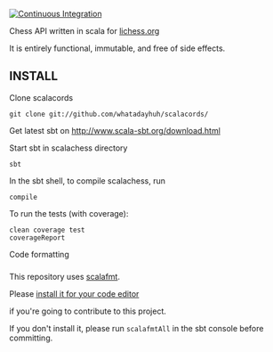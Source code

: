 [![Continuous Integration](https://github.com/ornicar/scalachess/actions/workflows/ci.yml/badge.svg)](https://github.com/ornicar/scalachess/actions/workflows/ci.yml)

Chess API written in scala for [lichess.org](https://lichess.org) 

It is entirely functional, immutable, and free of side effects.

INSTALL
-------

Clone scalacords

    git clone git://github.com/whatadayhuh/scalacords/

Get latest sbt on http://www.scala-sbt.org/download.html

Start sbt in scalachess directory

    sbt

In the sbt shell, to compile scalachess, run

    compile

To run the tests (with coverage):

    clean coverage test
    coverageReport

Code formatting
###

This repository uses [scalafmt](https://scalameta.org/scalafmt/).

Please [install it for your code editor](https://scalameta.org/scalafmt/docs/installation.html)

if you're going to contribute to this project.

If you don't install it, please run `scalafmtAll` in the sbt console before committing.
